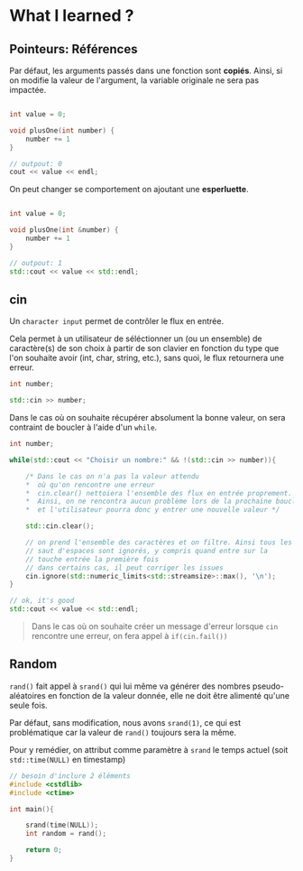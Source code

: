 # What I learned ?

## Pointeurs: Références

Par défaut, les arguments passés dans une fonction sont **copiés**.
Ainsi, si on modifie la valeur de l'argument, la variable originale ne sera pas impactée.

```cpp

int value = 0;

void plusOne(int number) {
    number += 1
}

// outpout: 0
cout << value << endl;
```

On peut changer se comportement on ajoutant une **esperluette**.

```cpp

int value = 0;

void plusOne(int &number) {
    number += 1
}

// outpout: 1
std::cout << value << std::endl;
```

## cin

Un `character input` permet de contrôler le flux en entrée.

 Cela permet à un utilisateur de séléctionner un (ou un ensemble) de caractère(s) de son choix à partir de son clavier en fonction du type que l'on souhaite avoir (int, char, string, etc.), sans quoi, le flux retournera une erreur.

```cpp
int number;

std::cin >> number;
```

Dans le cas où on souhaite récupérer absolument la bonne valeur, on sera contraint de boucler à l'aide d'un `while`.

```cpp
int number;

while(std::cout << "Choisir un nombre:" && !(std::cin >> number)){

    /* Dans le cas on n'a pas la valeur attendu
    *  où qu'on rencontre une erreur
    *  cin.clear() nettoiera l'ensemble des flux en entrée proprement.
    *  Ainsi, on ne rencontra aucun problème lors de la prochaine boucle
    *  et l'utilisateur pourra donc y entrer une nouvelle valeur */

    std::cin.clear();

    // on prend l'ensemble des caractères et on filtre. Ainsi tous les
    // saut d'espaces sont ignorés, y compris quand entre sur la
    // touche entrée la première fois
    // dans certains cas, il peut corriger les issues
    cin.ignore(std::numeric_limits<std::streamsize>::max(), '\n');
}

// ok, it's good
std::cout << value << std::endl;
```


> Dans le cas où on souhaite créer un message d'erreur lorsque `cin` rencontre une erreur, on fera appel à `if(cin.fail())`

## Random


`rand()` fait appel à `srand()` qui lui même va générer des nombres pseudo-aléatoires en fonction de la valeur donnée, elle ne doit être alimenté qu'une seule fois.

Par défaut, sans modification, nous avons `srand(1)`, ce qui est problématique car la valeur de `rand()` toujours sera la même.

Pour y remédier, on attribut comme paramètre à `srand` le temps actuel (soit `std::time(NULL)` en timestamp)

```cpp
// besoin d'inclure 2 éléments
#include <cstdlib>
#include <ctime>

int main(){

    srand(time(NULL));
    int random = rand();

    return 0;
}
```